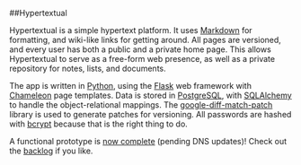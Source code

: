 ##Hypertextual

Hypertextual is a simple hypertext platform. It uses [Markdown](http://daringfireball.net/projects/markdown/) for formatting, and wiki-like links for getting around. All pages are versioned, and every user has both a public and a private home page. This allows Hypertextual to serve as a free-form web presence, as well as a private repository for notes, lists, and documents.

The app is written in [Python](http://www.python.org/), using the [Flask](http://flask.pocoo.org/) web framework with [Chameleon](http://chameleon.readthedocs.org/en/latest/) page templates. Data is stored in [PostgreSQL](http://www.postgresql.org/), with [SQLAlchemy](http://www.sqlalchemy.org/) to handle the object-relational mappings. The [google-diff-match-patch](http://code.google.com/p/google-diff-match-patch/) library is used to generate patches for versioning. All passwords are hashed with [bcrypt](http://bcrypt.sourceforge.net/) because that is the right thing to do.

A functional prototype is [now complete](http://hypertextu.al) (pending DNS updates)! Check out the [backlog](BACKLOG.md) if you like.
